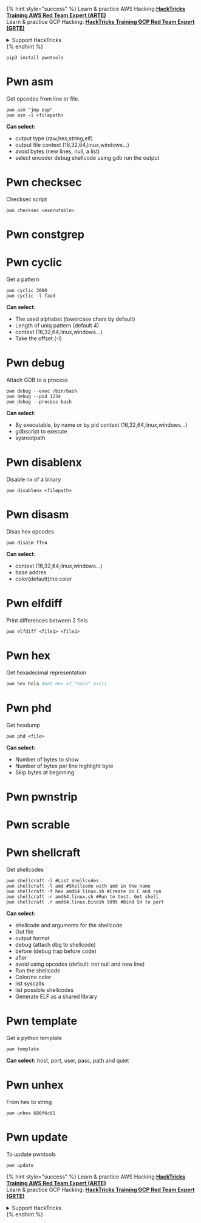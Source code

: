 

{% hint style="success" %}
Learn & practice AWS Hacking:<img src="/.gitbook/assets/arte.png" alt="" data-size="line">[**HackTricks Training AWS Red Team Expert (ARTE)**](https://training.hacktricks.xyz/courses/arte)<img src="/.gitbook/assets/arte.png" alt="" data-size="line">\
Learn & practice GCP Hacking: <img src="/.gitbook/assets/grte.png" alt="" data-size="line">[**HackTricks Training GCP Red Team Expert (GRTE)**<img src="/.gitbook/assets/grte.png" alt="" data-size="line">](https://training.hacktricks.xyz/courses/grte)

<details>

<summary>Support HackTricks</summary>

* Check the [**subscription plans**](https://github.com/sponsors/carlospolop)!
* **Join the** 💬 [**Discord group**](https://discord.gg/hRep4RUj7f) or the [**telegram group**](https://t.me/peass) or **follow** us on **Twitter** 🐦 [**@hacktricks\_live**](https://twitter.com/hacktricks\_live)**.**
* **Share hacking tricks by submitting PRs to the** [**HackTricks**](https://github.com/carlospolop/hacktricks) and [**HackTricks Cloud**](https://github.com/carlospolop/hacktricks-cloud) github repos.

</details>
{% endhint %}


```
pip3 install pwntools
```

# Pwn asm

Get opcodes from line or file.

```
pwn asm "jmp esp" 
pwn asm -i <filepath>
```

**Can select:**

* output type (raw,hex,string,elf)
* output file context (16,32,64,linux,windows...)
* avoid bytes (new lines, null, a list)
* select encoder debug shellcode using gdb run the output

#  **Pwn checksec**

Checksec script

```
pwn checksec <executable>
```

# Pwn constgrep

# Pwn cyclic

Get a pattern

```
pwn cyclic 3000
pwn cyclic -l faad
```

**Can select:**   

* The used alphabet (lowercase chars by default)
* Length of uniq pattern (default 4)
* context (16,32,64,linux,windows...)
* Take the offset (-l)

# Pwn debug

Attach GDB to a process

```
pwn debug --exec /bin/bash
pwn debug --pid 1234
pwn debug --process bash
```

**Can select:**

* By executable, by name or by pid context (16,32,64,linux,windows...)
* gdbscript to execute
* sysrootpath

# Pwn disablenx

Disable nx of a binary 

```
pwn disablenx <filepath>
```

# Pwn disasm

Disas hex opcodes

```
pwn disasm ffe4
```

**Can select:**

* context (16,32,64,linux,windows...)
* base addres
* color(default)/no color

# Pwn elfdiff

Print differences between 2 fiels

```
pwn elfdiff <file1> <file2>
```

# Pwn hex

Get hexadecimal representation

```bash
pwn hex hola #Get hex of "hola" ascii
```

# Pwn phd

Get hexdump

```
pwn phd <file>
```

**Can select:**

* Number of bytes to show
* Number of bytes per line highlight byte
* Skip bytes at beginning

# Pwn pwnstrip

# Pwn scrable

# Pwn shellcraft

Get shellcodes

```
pwn shellcraft -l #List shellcodes 
pwn shellcraft -l amd #Shellcode with amd in the name
pwn shellcraft -f hex amd64.linux.sh #Create in C and run
pwn shellcraft -r amd64.linux.sh #Run to test. Get shell 
pwn shellcraft .r amd64.linux.bindsh 9095 #Bind SH to port
```

**Can select:**

* shellcode and arguments for the shellcode
* Out file
* output format
* debug (attach dbg to shellcode)
* before (debug trap before code)
* after
* avoid using opcodes (default: not null and new line)
* Run the shellcode
* Color/no color
* list syscalls
* list possible shellcodes
* Generate ELF as a shared library

# Pwn template

Get a python template

```
pwn template
```

**Can select:** host, port, user, pass, path and quiet

# Pwn unhex

From hex to string

```
pwn unhex 686f6c61
```

# Pwn update

To update pwntools

```
pwn update
```


{% hint style="success" %}
Learn & practice AWS Hacking:<img src="/.gitbook/assets/arte.png" alt="" data-size="line">[**HackTricks Training AWS Red Team Expert (ARTE)**](https://training.hacktricks.xyz/courses/arte)<img src="/.gitbook/assets/arte.png" alt="" data-size="line">\
Learn & practice GCP Hacking: <img src="/.gitbook/assets/grte.png" alt="" data-size="line">[**HackTricks Training GCP Red Team Expert (GRTE)**<img src="/.gitbook/assets/grte.png" alt="" data-size="line">](https://training.hacktricks.xyz/courses/grte)

<details>

<summary>Support HackTricks</summary>

* Check the [**subscription plans**](https://github.com/sponsors/carlospolop)!
* **Join the** 💬 [**Discord group**](https://discord.gg/hRep4RUj7f) or the [**telegram group**](https://t.me/peass) or **follow** us on **Twitter** 🐦 [**@hacktricks\_live**](https://twitter.com/hacktricks\_live)**.**
* **Share hacking tricks by submitting PRs to the** [**HackTricks**](https://github.com/carlospolop/hacktricks) and [**HackTricks Cloud**](https://github.com/carlospolop/hacktricks-cloud) github repos.

</details>
{% endhint %}


